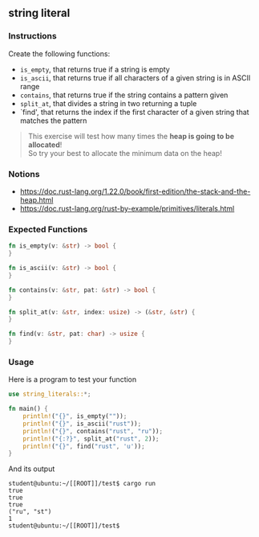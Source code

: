 ## string literal

### Instructions

Create the following functions:

- `is_empty`, that returns true if a string is empty
- `is_ascii`, that returns true if all characters of a given string is in ASCII range
- `contains`, that returns true if the string contains a pattern given
- `split_at`, that divides a string in two returning a tuple
- `find', that returns the index if the first character of a given string that matches the pattern

> This exercise will test how many times the **heap is going to be allocated**!\
> So try your best to allocate the minimum data on the heap!

### Notions

- https://doc.rust-lang.org/1.22.0/book/first-edition/the-stack-and-the-heap.html
- https://doc.rust-lang.org/rust-by-example/primitives/literals.html

### Expected Functions

```rust
fn is_empty(v: &str) -> bool {
}

fn is_ascii(v: &str) -> bool {
}

fn contains(v: &str, pat: &str) -> bool {
}

fn split_at(v: &str, index: usize) -> (&str, &str) {
}

fn find(v: &str, pat: char) -> usize {
}
```

### Usage

Here is a program to test your function

```rust
use string_literals::*;

fn main() {
    println!("{}", is_empty(""));
    println!("{}", is_ascii("rust"));
    println!("{}", contains("rust", "ru"));
    println!("{:?}", split_at("rust", 2));
    println!("{}", find("rust", 'u'));
}
```

And its output

```console
student@ubuntu:~/[[ROOT]]/test$ cargo run
true
true
true
("ru", "st")
1
student@ubuntu:~/[[ROOT]]/test$
```
